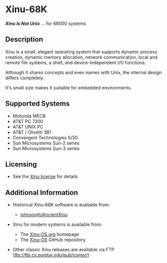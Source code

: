 # Xinu-68K

**_Xinu Is Not Unix_** ... for 68000 systems

## Description

Xinu is a small, elegant operating system that supports dynamic process
creation, dynamic memory allocation, network communication, local and remote
file systems, a shell, and device-independent I/O functions.

Although it shares concepts and even names with Unix, the internal design
differs completely.

It's small size makes it suitable for embedded environments.

## Supported Systems

- Motorola MECB
- AT&T PC 7300
- AT&T UNIX PC
- AT&T / Olivetti 3B1
- Convergent Technologies S/50
- Sun Microsystems Sun-2 series
- Sun Microsystems Sun-3 series

## Licensing

- See the [Xinu license](/LICENSE.TXT) for details

## Additional Information

- Historical Xinu-68K software is available from:

  - [johnsonjh/AncientXinu](https://github.com/johnsonjh/AncientXinu)

- Xinu for modern systems is available from:

  - The [Xinu-OS.org](http://xinu-os.org/) homepage
  - The [Xinu-OS](https://github.com/xinu-os) GitHub repository

- Other classic Xinu releases are available via FTP
  (_ftp://ftp.cs.purdue.edu/pub/comer/_)
